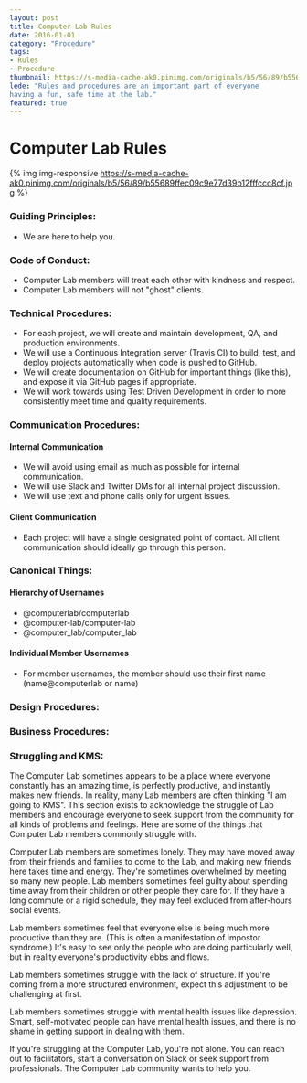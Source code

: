 ```yaml
---
layout: post
title: Computer Lab Rules 
date: 2016-01-01
category: "Procedure"
tags: 
- Rules
- Procedure 
thumbnail: https://s-media-cache-ak0.pinimg.com/originals/b5/56/89/b55689ffec09c9e77d39b12fffccc8cf.jpg
lede: "Rules and procedures are an important part of everyone
having a fun, safe time at the lab."
featured: true
---
```

# Computer Lab Rules


{% img img-responsive https://s-media-cache-ak0.pinimg.com/originals/b5/56/89/b55689ffec09c9e77d39b12fffccc8cf.jpg %}

### Guiding Principles:
- We are here to help you. 

### Code of Conduct:
- Computer Lab members will treat each other with kindness and respect.
- Computer Lab members will not "ghost" clients.

### Technical Procedures:
- For each project, we will create and maintain development, QA, and production environments.
- We will use a Continuous Integration server (Travis CI) to build, test, and deploy projects 
  automatically when code is pushed to GitHub. 
- We will create documentation on GitHub for important things (like this), and expose it via GitHub 
  pages if appropriate.
- We will work towards using Test Driven Development in order to more consistently meet time and
  quality requirements.

### Communication Procedures:

#### Internal Communication
- We will avoid using email as much as possible for internal communication. 
- We will use Slack and Twitter DMs for all internal project discussion. 
- We will use text and phone calls only for urgent issues. 

#### Client Communication
- Each project will have a single designated point of contact. All client communication should ideally go through this person.

### Canonical Things:

#### Hierarchy of Usernames
- @computerlab/computerlab
- @computer-lab/computer-lab 
- @computer_lab/computer_lab

#### Individual Member Usernames
- For member usernames, the member should use their first name (name@computerlab or name)

### Design Procedures:

### Business Procedures:

### Struggling and KMS:

The Computer Lab sometimes appears to be a place where everyone constantly has an amazing time, is perfectly productive, and instantly makes new friends. In reality, many Lab members are often thinking "I am going to KMS". This section exists to acknowledge the struggle of Lab members and encourage everyone to seek support from the community for all kinds of problems and feelings.  Here are some of the things that Computer Lab members commonly struggle with.

Computer Lab members are sometimes lonely. They may have moved away from their friends and families to come to the Lab, and making new friends here takes time and energy. They're sometimes overwhelmed by meeting so many new people. Lab members sometimes feel guilty about spending time away from their children or other people they care for. If they have a long commute or a rigid schedule, they may feel excluded from after-hours social events.

Lab members sometimes feel that everyone else is being much more productive than they are. (This is often a manifestation of impostor syndrome.) It's easy to see only the people who are doing particularly well, but in reality everyone's productivity ebbs and flows.

Lab members sometimes struggle with the lack of structure. If you're coming from a more structured environment, expect this adjustment to be challenging at first.

Lab members sometimes struggle with mental health issues like depression. Smart, self-motivated people can have mental health issues, and there is no shame in getting support in dealing with them.

If you're struggling at the Computer Lab, you're not alone. You can reach out to facilitators, start a conversation on Slack or seek support from professionals. The Computer Lab community wants to help you.
